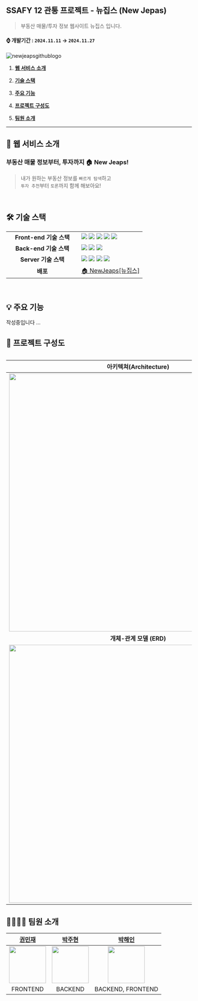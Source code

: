 ## SSAFY 12 관통 프로젝트 - 뉴집스 (New Jepas) 
> 부동산 매물/투자 정보 웹사이트 뉴집스 입니다. </br>
#### ⌚️ 개발기간  :  ` 2024.11.11 ` → `2024.11.27`

![newjeapsgithublogo](https://github.com/user-attachments/assets/5870cf40-edc3-4005-879e-091ec0a903bc)

1. [**웹 서비스 소개**](#1)

2. [**기술 스택**](#2)

3. [**주요 기능**](#3)

4. [**프로젝트 구성도**](#4)
  
5. [**팀원 소개**](#5)

<hr />

<div id="1"></div>

## 📌 웹 서비스 소개

### **부동산 매물 정보부터, 투자까지 🏠 New Jeaps!**

> 내가 원하는 부동산 정보를 `빠르게 탐색`하고 </br>
> `투자 추천`부터 `토론`까지 함께 해보아요!


<br />

<div id="2"></div>

## 🛠 기술 스택

<table align="center">
  <tr>
    <td align="center" width="180"><strong>Front-end 기술 스택</strong></td>
    <td>
      <div>
        <img src="https://img.shields.io/badge/JavaScript-3178C6?&logo=javascript&logoColor=white"/>
        <img src="https://img.shields.io/badge/Vue.js-61DAFB?&logo=vue.js&logoColor=white"/>
        <img src="https://img.shields.io/badge/pinia-FF4154?&logo=pinia&logoColor=white"/>
        <img src="https://img.shields.io/badge/vite-C865B9?&logo=vite&logoColor=white"/>
        <img src="https://img.shields.io/badge/Axios-5A29E4?&logo=Axios&logoColor=white"/>
      </div>
    </td>
  </tr>
  <tr>
    <td align="center" width="180"><strong>Back-end 기술 스택</strong></td>
    <td>
        <img src="https://img.shields.io/badge/SpringBoot-6DB33F?style=  &logo=springboot&logoColor=white"/>
        <img src="https://img.shields.io/badge/MySQL-4479A1?style=  &logo=mysql&logoColor=white"/>
        <img src="https://img.shields.io/badge/MyBatis-212121?style=  &logo=mybatis&logoColor=white"/>
    </td>
  </tr>
  <tr>
    <td align="center" width="180"><strong>Server 기술 스택</strong></td>
    <td>
        <img src="https://img.shields.io/badge/NGINX-009639?style=  &logo=nginx&logoColor=white"/>
        <img src="https://img.shields.io/badge/Docker-2496ED?style=  &logo=docker&logoColor=white"/>
        <img src="https://img.shields.io/badge/AmazonRDS-232F3E?style=  &logo=amazonaws&logoColor=white"/>
      <img src="https://img.shields.io/badge/Github Actions-232F3E?style=  &logo=githubactions&logoColor=white"/>
    </div>
  </tr>
  <tr>
    <td align="center"><strong>배포</strong></td>
    <td>
      <a href="https://newjeaps.com" target="_blank">
        🏠 NewJeaps[뉴집스]
      </a>
    </td>
  </tr>
<table>

<br />

<div id="3"></div>

## 💡 주요 기능

작성중입니다
...
<!--
### **싸피생들이 함께 만들어가는 지도 큐레이팅 서비스, SSAPIN** ✈️

> 취향부터 장소, 시간까지 너무 많은 것을 고려하다가 결국 **같은 곳**을 찾아가시나요? 🚶🏻‍♀️🚶🏻
>
> 오프라인을 통해 새로운 지역을 탐험해야하나요?
>
> 이제는 **SSAPIN, 싸핀**에서 쉽고 빠르게 장소를 찾고 추천해보세요 ! 📌

<br />-->


<div id="4"></div>

## 📂 프로젝트 구성도

|                                               <div align="center">아키텍쳐(Architecture)</div>                                                |
| :------------------------------------------------------------------------------------------------------------------------------------------: |
|        <img src="https://github.com/user-attachments/assets/1666b248-3d22-47a3-86ad-85a46b84e6c5" width="700"/>        |
|                                                           **개체-관계 모델 (ERD)**                                                           |
| <img src="https://github.com/user-attachments/assets/66dc566e-7ddf-484b-8114-e652fe94de2e" width="700"  /> |

<div id="5"></div>

## 👨‍👩‍👧‍👦 팀원 소개

|[권민재](https://github.com/gomminjae)|[박주현](https://github.com/juuhyeon)|[박해인](https://github.com/femmefatalehaein)|
|:---:|:---:|:---:|
| <img src="https://avatars.githubusercontent.com/u/48856104?v=4" width="100">  | <img src="https://avatars.githubusercontent.com/u/114290599?v=4" width="100">|<img src="https://avatars.githubusercontent.com/u/75514808?v=4" width="100">|
| FRONTEND | BACKEND | BACKEND, FRONTEND |

<br />
